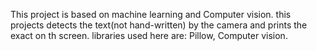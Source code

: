 This project is  based on machine learning and Computer vision.
this projects detects the text(not hand-written) by the camera and prints the exact on th screen.
libraries used here are:
Pillow, Computer vision.
